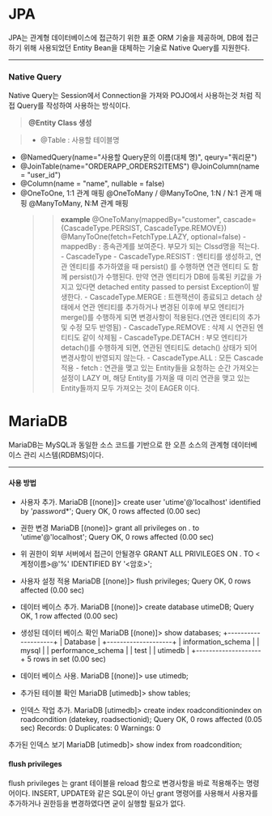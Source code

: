 JPA
===================


JPA는  관계형 데이터베이스에 접근하기 위한 표준 ORM 기술을 제공하며, DB에 접근하기 위해 사용되었던 Entity Bean을 대체하는 기술로 Native Query를 지원한다.

---------------

### <i class="icon-file"></i>Native Query

Native Query는 Session에서 Connection을 가져와 POJO에서 사용하는것 처럼 직접 Query를 작성하여 사용하는 방식이다.

> **@Entity Class 생성**

> - @Table : 사용할 테이블명
- @NamedQuery(name="사용할 Query문의 이름(대체 명)", qeury="쿼리문")
- @JoinTable(name="ORDERAPP_ORDERS2ITEMS")
 @JoinColumn(name = "user_id")
- @Column(name = "name", nullable = false)
- @OneToOne, 1:1 관계 매핑
	  @OneToMany / @ManyToOne, 1:N / N:1 관계 매핑
	  @ManyToMany, N:M 관계 매핑
	 >> <i class="icon-pencil"></i>**example** 
	 @OneToMany(mappedBy="customer", cascade={CascadeType.PERSIST, CascadeType.REMOVE})
	      @ManyToOne(fetch=FetchType.LAZY, optional=false)
	  - mappedBy : 종속관계를 보여준다. 부모가 되는 Clssd명을 적는다.
	  - CascadeType 
	   - CascadeType.RESIST
	       : 엔티티를 생성하고, 연관 엔티티를 추가하였을 때 persist() 를 수행하면 연관 엔티티
	     도 함께 persist()가 수행된다.  만약 연관 엔티티가 DB에 등록된 키값을 가지고 있다면 detached entity passed to persist Exception이 발생한다.
       - CascadeType.MERGE
        : 트랜잭션이 종료되고 detach 상태에서 연관 엔티티를 추가하거나 변경된 이후에 부모 엔티티가 merge()를 수행하게 되면 변경사항이 적용된다.(연관 엔티티의 추가 및 수정 모두 반영됨)
       - CascadeType.REMOVE : 삭제 시 연관된 엔티티도 같이 삭제됨
       - CascadeType.DETACH
        : 부모 엔티티가 detach()를 수행하게 되면, 연관된 엔티티도 detach() 상태가 되어 변경사항이 반영되지 않는다.
       - CascadeType.ALL : 모든 Cascade 적용
	  - fetch 
	   : 연관을 맺고 있는 Entity들을 요청하는 순간 가져오는 설정이 LAZY 며,
	   해당 Entity를 가져올 때 미리 연관을 맺고 있는 Entity들까지 모두 가져오는 것이 EAGER 이다.
	   



MariaDB
===================

MariaDB는 MySQL과 동일한 소스 코드를 기반으로 한 오픈 소스의 관계형 데이터베이스 관리 시스템(RDBMS)이다.

---------------

#### <i class="icon-file"></i>사용 방법
 - 사용자 추가. 
MariaDB [(none)]> create user 'utime'@'localhost' identified by '*p*a*s*s*w*o*r*d*';
Query OK, 0 rows affected (0.00 sec)
 
 - 권한 변경 
MariaDB [(none)]> grant all privileges on *.* to 'utime'@'localhost';
Query OK, 0 rows affected (0.00 sec)
 
 - 위 권한이 외부 서버에서 접근이 안될경우
GRANT ALL PRIVILEGES ON *.* TO <계정이름>@'%' IDENTIFIED BY '<암호>';

 - 사용자 설정 적용 
MariaDB [(none)]> flush privileges;
Query OK, 0 rows affected (0.00 sec)
 
 - 데이터 베이스 추가. 
MariaDB [(none)]> create database utimeDB;
Query OK, 1 row affected (0.00 sec)
 
 
 - 생성된 데이터 베이스 확인 
MariaDB [(none)]> show databases;
+--------------------+
| Database           |
+--------------------+
| information_schema |
| mysql              |
| performance_schema |
| test               |
| utimedb            |
+--------------------+
5 rows in set (0.00 sec)
 
 - 데이터 베이스 사용.
MariaDB [(none)]> use utimedb;

 - 추가된 테이블 확인 
MariaDB [utimedb]> show tables;

 - 인덱스 작업 추가. 
MariaDB [utimedb]> create index roadconditionindex on roadcondition (datekey, roadsectionid);
Query OK, 0 rows affected (0.05 sec)
Records: 0  Duplicates: 0  Warnings: 0
 
추가된 인덱스 보기 
MariaDB [utimedb]> show index from roadcondition;



#### <i class="icon-pencil"></i>flush privileges
 flush privileges 는 grant 테이블을 reload 함으로 변경사항을 바로 적용해주는 명령어이다. INSERT, UPDATE와 같은 SQL문이 아닌 grant 명령어를 사용해서 사용자를 추가하거나 권한등을 변경하였다면 굳이 실행할 필요가 없다.

